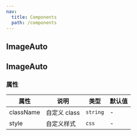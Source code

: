 ```yaml
---
nav:
  title: Components
  path: /components
---
```


## ImageAuto

<code src="./demos/demo1.tsx"></code>

## ImageAuto

### 属性

| 属性      | 说明         | 类型     | 默认值 |
| --------- | ------------ | -------- | ------ |
| className | 自定义 class | `string` | -      |
| style     | 自定义样式   | `css`    | -      |
